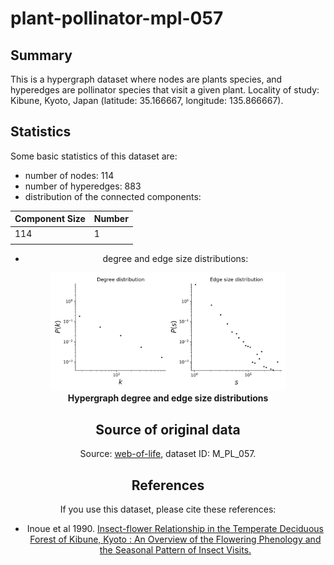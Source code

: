 # plant-pollinator-mpl-057

## Summary

This is a hypergraph dataset where nodes are plants species, and hyperedges are pollinator species that visit a given plant. 
Locality of study: Kibune, Kyoto, Japan (latitude: 35.166667, longitude: 135.866667).

## Statistics
Some basic statistics of this dataset are:
* number of nodes: 114
* number of hyperedges: 883
* distribution of the connected components:
<center>

| Component Size  | Number |
| ----- | ---- |
| 114 | 1 |
|||

* degree and edge size distributions:
<center>
<img src="stats.png" alt="hypergraph statistics" style="width:75%">
</center>
<figcaption align = "center"><b>Hypergraph degree and edge size distributions</b></figcaption>

## Source of original data
Source: [web-of-life](https://www.web-of-life.es/), dataset ID: M_PL_057.

## References
If you use this dataset, please cite these references:
* Inoue et al 1990. [Insect-flower Relationship in the Temperate Deciduous Forest of Kibune, Kyoto : An Overview of the Flowering Phenology and the Seasonal Pattern of Insect Visits.](https://repository.kulib.kyoto-u.ac.jp/dspace/bitstream/2433/156100/1/cbl02704_377.pdf)

